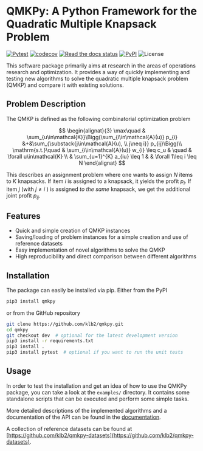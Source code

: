 # QMKPy: A Python Framework for the Quadratic Multiple Knapsack Problem

[![Pytest](https://github.com/klb2/qmkpy/actions/workflows/pytest.yml/badge.svg)](https://github.com/klb2/qmkpy/actions/workflows/pytest.yml)
[![codecov](https://codecov.io/gh/klb2/qmkpy/branch/master/graph/badge.svg?token=NFBF1ZZEXQ)](https://codecov.io/gh/klb2/qmkpy)
[![Read the docs status](https://readthedocs.org/projects/qmkpy/badge/?version=latest&style=flat)](https://qmkpy.readthedocs.io)
[![PyPI](https://img.shields.io/pypi/v/qmkpy)](https://pypi.org/project/qmkpy/)
![License](https://img.shields.io/github/license/klb2/qmkpy)


This software package primarily aims at research in the areas of operations
research and optimization.
It provides a way of quickly implementing and testing new algorithms to solve
the quadratic multiple knapsack problem (QMKP) and compare it with existing
solutions.


## Problem Description
The QMKP is defined as the following combinatorial optimization problem

$$
\begin{alignat}{3}
	\max\quad & \sum_{u\in\mathcal{K}}\Bigg(\sum_{i\in\mathcal{A}(u)} p_{i} &+&\sum_{\substack{j\in\mathcal{A}(u), \\ j\neq i}} p_{ij}\Bigg)\\
	\mathrm{s.t.}\quad & \sum_{i\in\mathcal{A}(u)} w_{i} \leq c_u & \quad & \forall u\in\mathcal{K} \\
	& \sum_{u=1}^{K} a_{iu} \leq 1  & & \forall 1\leq i \leq N
\end{alignat}
$$

This describes an assignment problem where one wants to assign $N$ items to $K$
knapsacks. If item $i$ is assigned to a knapsack, it yields the profit $p_i$.
If item $j$ (with $j\neq i$ ) is assigned _to the same_ knapsack, we get the
additional joint profit $p_{ij}$.

## Features

- Quick and simple creation of QMKP instances
- Saving/loading of problem instances for a simple creation and use of
  reference datasets
- Easy implementation of novel algorithms to solve the QMKP
- High reproducibility and direct comparison between different algorithms


## Installation
The package can easily be installed via pip.
Either from the PyPI
```bash
pip3 install qmkpy
```
or from the GitHub repository
```bash
git clone https://github.com/klb2/qmkpy.git
cd qmkpy
git checkout dev  # optional for the latest development version
pip3 install -r requirements.txt
pip3 install .
pip3 install pytest  # optional if you want to run the unit tests
```

## Usage
In order to test the installation and get an idea of how to use the QMKPy
package, you can take a look at the `examples/` directory.
It contains some standalone scripts that can be executed and perform some
simple tasks.

More detailed descriptions of the implemented algorithms and a documentation of
the API can be found in the [documentation](https://qmkpy.readthedocs.io).

A collection of reference datasets can be found at
[https://github.com/klb2/qmkpy-datasets](https://github.com/klb2/qmkpy-datasets).
